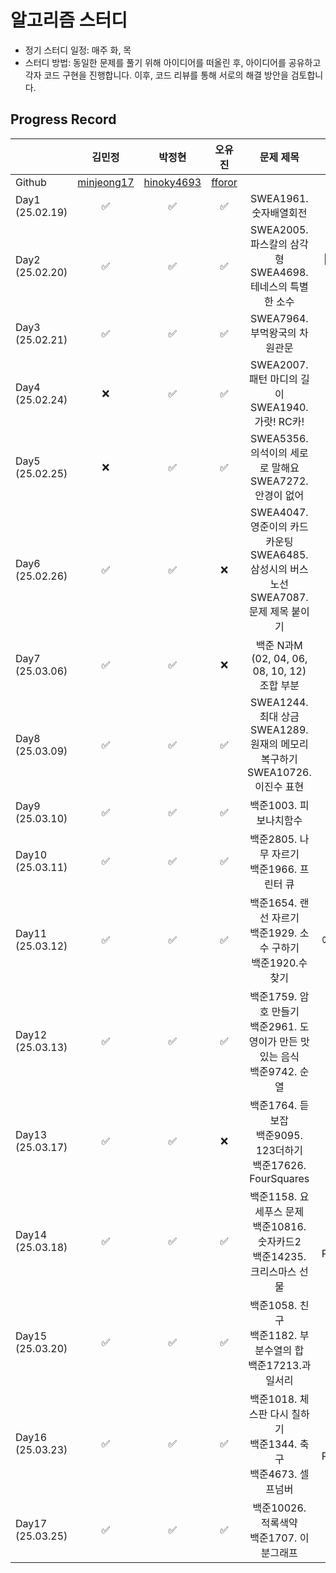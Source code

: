 # 알고리즘 스터디

- 정기 스터디 일정: 매주 화, 목
- 스터디 방법: 동일한 문제를 풀기 위해 아이디어를 떠올린 후, 아이디어를 공유하고 각자 코드 구현을 진행합니다. 이후, 코드 리뷰를 통해 서로의 해결 방안을 검토합니다.

## Progress Record

|          | 김민정 | 박정현 | 오유진 | 문제 제목 | 비고 |
| --------------- | :--: | :--: | :--: | :--: | :--: |
| Github       | [minjeong17][1] | [hinoky4693][2] | [fforor][3] |                                                             |                       |
| Day1 (25.02.19) |       ✅        |       ✅        |     ✅      |                   SWEA1961. 숫자배열회전                    |                       |
| Day2 (25.02.20) |       ✅        |       ✅        |     ✅      | SWEA2005. 파스칼의 삼각형<br>SWEA4698. 테네스의 특별한 소수 | 🌟에라토스테네스의 체 |
| Day3 (25.02.21) |       ✅        |       ✅        |     ✅      |                SWEA7964. 부먹왕국의 차원관문                |                       |
| Day4 (25.02.24) |       ❌        |       ✅        |     ✅      | SWEA2007. 패턴 마디의 길이<br>SWEA1940. 가랏! RC카!          |                       |
| Day5 (25.02.25) |       ❌        |       ✅        |     ✅      | SWEA5356. 의석이의 세로로 말해요<br>SWEA7272. 안경이 없어          |                       |
| Day6 (25.02.26) |       ✅        |       ✅        |     ❌      | SWEA4047. 영준이의 카드 카운팅<br>SWEA6485. 삼성시의 버스 노선<br>SWEA7087. 문제 제목 붙이기          |                       |
| Day7 (25.03.06) |       ✅        |       ✅        |     ❌      | 백준 N과M (02, 04, 06, 08, 10, 12) 조합 부분           | 조합                      |
| Day8 (25.03.09) |       ✅        |       ✅        |     ✅      | SWEA1244. 최대 상금<br>SWEA1289. 원재의 메모리 복구하기<br>SWEA10726. 이진수 표현          |  비트마스킹                     |
| Day9 (25.03.10) |       ✅        |       ✅        |     ✅      | 백준1003. 피보나치함수           |                       |
| Day10 (25.03.11) |       ✅        |       ✅        |     ✅      | 백준2805. 나무 자르기<br>백준1966. 프린터 큐          |  이진탐색<br>큐                     |
| Day11 (25.03.12) |       ✅        |       ✅        |     ✅      | 백준1654. 랜선 자르기<br>백준1929. 소수 구하기<br>백준1920.수 찾기          | 이진탐색<br>에라토스테네스의 체                      |
| Day12 (25.03.13) |       ✅        |       ✅        |     ✅      | 백준1759. 암호 만들기<br>백준2961. 도영이가 만든 맛있는 음식<br>백준9742. 순열         | 조합<br>순열                     |
| Day13 (25.03.17) |       ✅        |       ✅        |     ❌      | 백준1764. 듣보잡<br>백준9095. 123더하기<br>백준17626. FourSquares          | Map                      |
| Day14 (25.03.18) |       ✅        |       ✅        |     ✅      | 백준1158. 요세푸스 문제<br>백준10816. 숫자카드2<br>백준14235. 크리스마스 선물       |  Queue<br>Map<br>PriorityQueue                     |
| Day15 (25.03.20) |       ✅        |       ✅        |     ✅      | 백준1058. 친구<br>백준1182. 부분수열의 합<br>백준17213.과일서리      | 부분수열<br>조합/순열                      |
| Day16 (25.03.23) |       ✅        |       ✅        |     ✅      | 백준1018. 체스판 다시 칠하기<br>백준1344. 축구<br>백준4673. 셀프넘버       |  Queue<br>Map<br>PriorityQueue                     |
| Day17 (25.03.25) |       ✅        |       ✅        |     ✅      | 백준10026. 적록색약<br>백준1707. 이분그래프      | DFS                   |

[1]: https://github.com/minjeong17
[2]: https://github.com/hinoky4693
[3]: https://github.com/fforor

